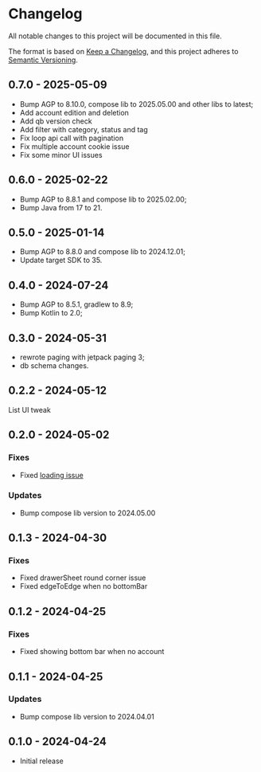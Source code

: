 # Changelog

All notable changes to this project will be documented in this file.

The format is based on [Keep a Changelog](https://keepachangelog.com/en/1.0.0/),
and this project adheres to [Semantic Versioning](https://semver.org/spec/v2.0.0.html).

## 0.7.0 - 2025-05-09

- Bump AGP to 8.10.0, compose lib to 2025.05.00 and other libs to latest;
- Add account edition and deletion
- Add qb version check
- Add filter with category, status and tag
- Fix loop api call with pagination
- Fix multiple account cookie issue
- Fix some minor UI issues

## 0.6.0 - 2025-02-22

- Bump AGP to 8.8.1 and compose lib to 2025.02.00;
- Bump Java from 17 to 21.

## 0.5.0 - 2025-01-14

- Bump AGP to 8.8.0 and compose lib to 2024.12.01;
- Update target SDK to 35.

## 0.4.0 - 2024-07-24

- Bump AGP to 8.5.1, gradlew to 8.9;
- Bump Kotlin to 2.0;

## 0.3.0 - 2024-05-31

- rewrote paging with jetpack paging 3;
- db schema changes.

## 0.2.2 - 2024-05-12

List UI tweak

## 0.2.0 - 2024-05-02

### Fixes

- Fixed [loading issue](https://github.com/kid1412621/subspace/issues/6)

### Updates

- Bump compose lib version to 2024.05.00

## 0.1.3 - 2024-04-30

### Fixes

- Fixed drawerSheet round corner issue
- Fixed edgeToEdge when no bottomBar

## 0.1.2 - 2024-04-25

### Fixes

- Fixed showing bottom bar when no account

## 0.1.1 - 2024-04-25

### Updates

- Bump compose lib version to 2024.04.01

## 0.1.0 - 2024-04-24

- Initial release